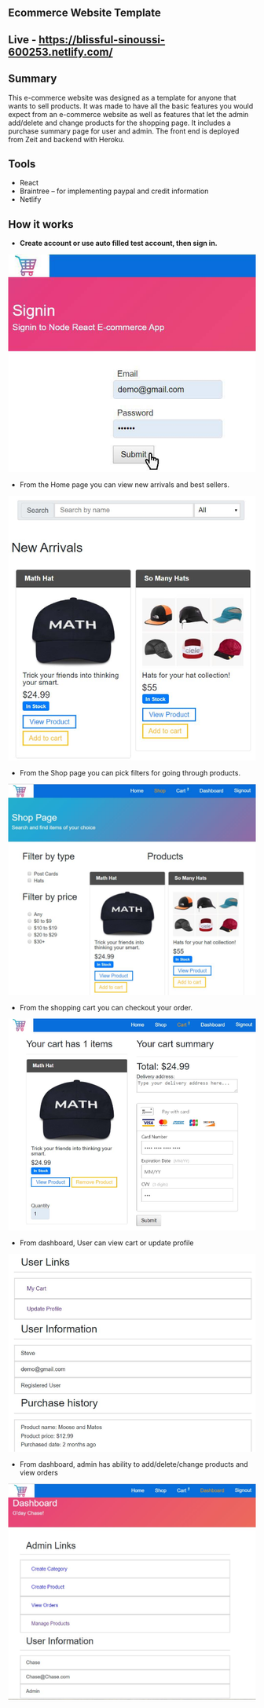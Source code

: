 ## Ecommerce Website Template

## Live - https://blissful-sinoussi-600253.netlify.com/

## Summary 
This e-commerce website was designed as a template for anyone that wants to sell products. 
It was made to have all the basic features you would expect from an e-commerce website as well as features that let the admin add/delete and change products for the shopping page. It includes a purchase summary page for user and admin. The front end is deployed from Zeit and backend with Heroku.  

## Tools
 - React
 - Braintree – for implementing paypal and credit information
 - Netlify
 
## How it works

- **Create account or use auto filled test account, then sign in.**

![](public/images/1.jpg)
 
 - From the Home page you can view new arrivals and best sellers.
 
![](public/images/2.JPG)
 
 - From the Shop page you can pick filters for going through products.
 
![](public/images/3.JPG)

 - From the shopping cart you can checkout your order. 
 
![](public/images/4.JPG)

 - From dashboard, User can view cart or update profile
 
![](public/images/5.JPG)

 - From dashboard, admin has ability to add/delete/change products and view orders
 
![](public/images/6.JPG)
